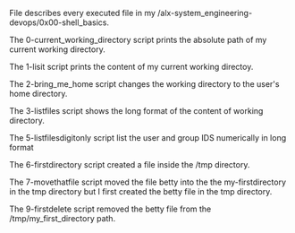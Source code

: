 File describes every executed file in my /alx-system_engineering-devops/0x00-shell_basics.

The 0-current_working_directory script prints the absolute path of my current working directory.

The 1-lisit script prints the content of my current working directoy.

The 2-bring_me_home script changes the working directory to the user's home directory.

The 3-listfiles script shows the long format of the content of working directory.

The 5-listfilesdigitonly script list the user and group IDS numerically in long format

The 6-firstdirectory script created a file inside the /tmp directory.

The 7-movethatfile script moved the file betty into the the my-firstdirectory in the tmp directory but I first created the betty file in the tmp directory.

The 9-firstdelete script removed the betty file from the /tmp/my_first_directory path. 